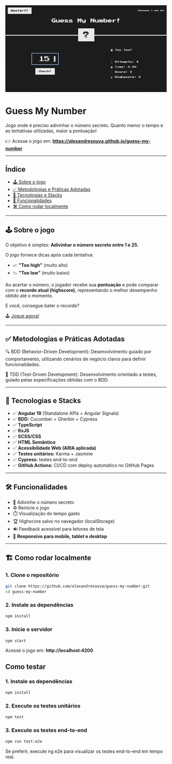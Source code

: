 <div align="center"><img src="../public/demo.gif" alt="Demonstração do jogo, onde o jogador insere os palpites 15, 20 e acerta com o número 17."></div>

# Guess My Number

Jogo onde é preciso adivinhar o número secreto. Quanto menor o tempo e as tentativas utilizadas, maior a pontuação!

👉 Acesse o jogo em: **https://alexandresouva.github.io/guess-my-number**

---

## Índice

- [🕹️ Sobre o jogo](#sobre-o-jogo)
- [✅ Metodologias e Práticas Adotadas](#metodologias-e-práticas-adotadas)
- [🚀 Tecnologias e Stacks](#tecnologias-e-stacks)
- [🎯 Funcionalidades](#funcionalidades)
- [🛠️ Como rodar localmente](#como-rodar-localmente)

---

## 🕹️ Sobre o jogo

O objetivo é simples: **Adivinhar o número secreto entre 1 e 25.**

O jogo fornece dicas após cada tentativa:

- 📈 **"Too high"** (muito alto)
- 📉 **"Too low"** (muito baixo)

Ao acertar o número, o jogador recebe sua **pontuação** e pode comparar com o **recorde atual (highscore)**, representando o melhor desempenho obtido até o momento.

E você, consegue bater o recorde?

🕹️ [Jogue agora!](https://alexandresouva.github.io/guess-my-number)

---

## ✅ Metodologias e Práticas Adotadas

🔍 BDD (Behavior-Driven Development): Desenvolvimento guiado por comportamento, utilizando cenários de negócio claros para definir funcionalidades.

🧪 TDD (Test-Driven Development): Desenvolvimento orientado a testes, guiado pelas especificações obtidas com o BDD.

---

## 🚀 Tecnologias e Stacks

- ✅ **Angular 19** (Standalone APIs + Angular Signals)
- ✅ **BDD:** Cucumber + Gherkin + Cypress
- ✅ **TypeScript**
- ✅ **RxJS**
- ✅ **SCSS/CSS**
- ✅ **HTML Semântico**
- ✅ **Acessibilidade Web (ARIA aplicada)**
- ✅ **Testes unitários:** Karma + Jasmine
- ✅ **Cypress:** testes end-to-end
- ✅ **GitHub Actions:** CI/CD com deploy automático no GitHub Pages

---

## 🛠️ Funcionalidades

- 🎯 Adivinhe o número secreto
- ♻️ Reinicie o jogo
- ⏱️ Visualização do tempo gasto
- 🏆 Highscore salvo no navegador (localStorage)
- 🔊 Feedback acessível para leitores de tela
- 📱 **Responsivo para mobile, tablet e desktop**

---

## 🏗️ Como rodar localmente

### 1. Clone o repositório

```bash
git clone https://github.com/alexandresouva/guess-my-number.git
cd guess-my-number
```

### 2. Instale as dependências

```bash
npm install
```

### 3. Inicie o servidor

```bash
npm start
```

Acesse o jogo em: **http://localhost:4200**

## Como testar

### 1. Instale as dependências

```bash
npm install
```

### 2. Execute os testes unitários

```bash
npm test
```

### 3. Execute os testes end-to-end

```bash
npm run test:e2e
```

Se preferir, execute ng e2e para visualizar os testes end-to-end em tempo real.
